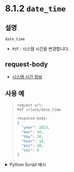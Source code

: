 # 8.1.2 `date_time`

## 설명

`date_time`

- `PUT` : 시스템 시간을 변경합니다.

## request-body

- [시스템 시간 정보](/99-schema/date_time.md)

## 사용 예

<blockquote>

```python
request url:
PUT /clock/date_time

response-body:
{
  "year": 2023,
  "mon": 10,
  "day": 30,
  "hour": 18,
  "min": 30,
  "sec": 0
}
```
</blockquote>

<details><summary>Python Script 예시</summary>

```python
# test.py
import requests

def put_system_time() -> int:
	base_url        = 'http://192.168.1.150:8888'
	path_parameter  = '/clock/date_time'
	head            = {'Content-Type': 'application/json; charset=utf-8'}
	body 			= {"year": 2023, "mon": 11, "day": 20, "hour": 21, "min": 2, "sec": 0}
	
	response = requests.put(url = base_url + path_parameter, headers = head, json = body)

	return response.status_code

print(f"response: {put_system_time()}")
```
```sh
$python test.py
response: 200
```
</details>
